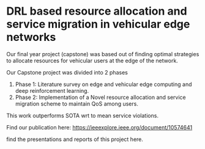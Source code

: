 # DRL based resource allocation and service migration in vehicular edge networks

Our final year project (capstone) was based out of finding optimal strategies to allocate resources for vehicular users at the edge of the network. 

Our Capstone project was divided into 2 phases 

1) Phase 1: Literature survey on edge and vehicular edge computing and deep reinforcement learning.
2) Phase 2: Implementation of a Novel resource allocation and service migration scheme to maintain QoS among users.

This work outperforms SOTA wrt to mean service violations. 

Find our publication here: https://ieeexplore.ieee.org/document/10574641

find the presentations and reports of this project here. 
